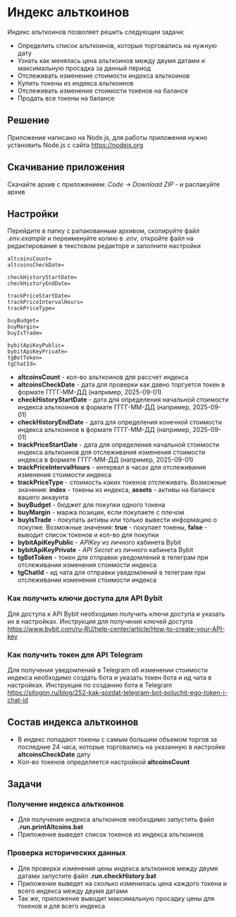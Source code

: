 # Индекс альткоинов

Индекс альткоинов позволяет решить следующии задачи:
* Определить список альткоинов, которые торговались на нужную дату
* Узнать как менялась цена альткоинов между двумя датами и максимальную просадка за данный период
* Отслеживать изменение стоимости индекса альткоинов
* Купить токены из индекса альткоинов
* Отслеживать изменение стоимости токенов на балансе
* Продать все токены на балансе

## Решение

Приложение написано на Node.js, для работы приложения нужно установить Node.js с сайта https://nodejs.org

## Скачивание приложения

Скачайте архив с приложением: _Code -> Download ZIP_ - и распакуйте архив

## Настройки

Перейдите в папку с рапакованным архивом, скопируйте файл _.env.example_ и переименуйте копию в _.env_, откройте файл на редактирование в текстовом редакторе и заполните настройки

```
altcoinsCount=
altcoinsCheckDate=

checkHistoryStartDate=
checkHistoryEndDate=

trackPriceStartDate=
trackPriceIntervalHours=
trackPriceType=

buyBudget=
buyMargin=
buyIsTrade=

bybitApiKeyPublic=
bybitApiKeyPrivate=
tgBotToken=
tgChatId=
```

* **altcoinsCount** - кол-во альткоинов для рассчет индекса
* **altcoinsCheckDate** - дата для проверки как давно торгуется токен в формате ГГГГ-ММ-ДД (например, 2025-09-01)
* **checkHistoryStartDate** - дата для определения начальной стоимости индекса альткоинов в формате ГГГГ-ММ-ДД (например, 2025-09-01)
* **checkHistoryEndDate** - дата для определения конечной стоимости индекса альткоинов в формате ГГГГ-ММ-ДД (например, 2025-09-01)
* **trackPriceStartDate** - дата для определения начальной стоимости индекса альткоинов для отслеживания изменения стоимости индекса в формате ГГГГ-ММ-ДД (например, 2025-09-01)
* **trackPriceIntervalHours** - интервал в часах для отслеживания изменения стоимости индекса
* **trackPriceType** - стоимость каких токенов отслеживать. Возможные значения: **index** - токены из индекса, **assets** - активы на балансе вашего аккаунта
* **buyBudget** - бюджет для покупки одного токена
* **buyMargin** - маржа позиции, если покупаете с плечом
* **buyIsTrade** - покупать активы или только вывести информацию о покупке. Возможные значения: **true** - покупает токены, **false** - выводит список токенов и кол-во для покупки
* **bybitApiKeyPublic** - _APIKey_ из личного кабинета Bybit
* **bybitApiKeyPrivate** - _API Secret_ из личного кабинета Bybit
* **tgBotToken** - токен для отправки уведомлений в телеграм при отслеживании изменения стоимости индекса
* **tgChatId** - ид чата для отправки уведомлений в телеграм при отслеживании изменения стоимости индекса

### Как получить ключи доступа для API Bybit

Для доступа к API Bybit необходимо получить ключи доступа и указать их в настройках. Инструкция для получения ключей доступа https://www.bybit.com/ru-RU/help-center/article/How-to-create-your-API-key

### Как получить токен для API Telegram

Для получения уведомлений в Telegram об изменении стоимости индекса необходимо создать бота и указать токен бота и ид чата в настройках. Инструкция по созданию бота в Telegram https://sitogon.ru/blog/252-kak-sozdat-telegram-bot-poluchit-ego-token-i-chat-id

## Состав индекса альткоинов

* В индекс попадают токены с самым большим объемом торгов за последние 24 часа, которые торговались на указанную в настройке **altcoinsCheckDate** дату
* Кол-во токенов определяется настройкой **altcoinsCount**

## Задачи

### Получение индекса альткоинов

* Для получения индекса альткоинов необходимо запустить файл **.run.printAltcoins.bat**
* Приложение выведет список токенов из индекса альткоинов

### Проверка исторических данных

* Для проверки изменения цены индекса альткоинов между двумя датами запустите файл **.run.checkHistory.bat**
* Приложение выведет на сколько изменилась цена каждого токена и всего индекса между двумя датами
* Так же, приложение выводит максимальную просадку цены для токенов и для всего индекса
